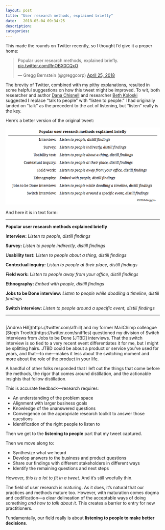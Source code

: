 ```yaml
---
layout: post
title: "User research methods, explained briefly"
date:   2018-05-04 09:34:25
description:
categories:
---
```

This made the rounds on Twitter recently, so I thought I’d give it a proper home:


<blockquote class="twitter-tweet" data-lang="en"><p lang="en" dir="ltr">Popular user research methods, explained briefly. <a href="https://t.co/RnOBX0CQxO">pic.twitter.com/RnOBX0CQxO</a></p>&mdash; Gregg Bernstein (@greggcorp) <a href="https://twitter.com/greggcorp/status/989173444754444288?ref_src=twsrc%5Etfw">April 25, 2018</a></blockquote>
<script async src="https://platform.twitter.com/widgets.js" charset="utf-8"></script>


The brevity of Twitter, combined with my pithy explanations, resulted in some helpful suggestions on how this tweet might be improved. To wit, both researcher and author [Dana Chisnell](https://twitter.com/danachis) and researcher [Beth Koloski](https://twitter.com/bkoloski) suggested I replace “talk to people” with “listen to people.” I had originally landed on “talk” as the precedent to the act of listening, but “listen” really is the key.

Here’s a better version of the original tweet:


![User research methods, explained briefly.](/assets/images/methods_explained_2.png "User research methods, explained briefly.")

And here it is in text form:


***

**Popular user research methods explained briefly**

**Interview:** *Listen to people, distill findings*


**Survey:** *Listen to people indirectly, distill findings*


**Usability test:** *Listen to people about a thing, distill findings*


**Contextual inquiry:** *Listen to people at their place, distill findings*


**Field work:** *Listen to people away from your office, distill findings*


**Ethnography:** *Embed with people, distill findings*


**Jobs to be Done interview:** *Listen to people while doodling a timeline, distill findings*


**Switch interview:** *Listen to people around a specific event, distill findings*

***
<br />
[Andrea Hill](https://twitter.com/afhill) and my former MailChimp colleague [Steph Troeth](https://twitter.com/sniffles) questioned my division of Switch interviews from Jobs to be Done [JTBD] interviews. That the switch interview is so tied to a very recent event differentiates it for me, but I might be splitting hairs. JTBD could be about a product or service you've used for years, and that—to me—makes it less about the switching moment and more about the role of the product in your life.

A handful of other folks responded that I left out the things that come before the methods, the rigor that comes around distillation, and the actionable insights that follow distillation.

This is accurate feedback—research requires:
* An understanding of the problem space
* Alignment with larger business goals
* Knowledge of the unanswered questions
* Convergence on the appropriate research toolkit to answer those questions
* Identification of the right people to listen to

Then we get to the **listening to people** part that my tweet captured.

Then we move along to:
* Synthesize what we heard
* Develop answers to the business and product questions
* Share our findings with different stakeholders in different ways
* Identify the remaining questions and next steps

However, _this is a lot to fit in a tweet_. And it’s still woefully thin.

The field of user research is maturing. As it does, it’s natural that our practices and methods mature too. However, with maturation comes dogma and codification—a clear delineation of the acceptable ways of doing something _and how to talk about it_. This creates a barrier to entry for new practitioners.

Fundamentally, our field really is about **listening to people to make better decisions**.
